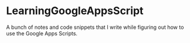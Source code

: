 # LearningGoogleAppsScript
A bunch of notes and code snippets that I write while figuring out how to use the Google Apps Scripts. 
